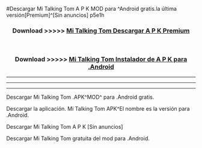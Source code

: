 #Descargar Mi Talking Tom  A P K MOD para ^Android gratis.la última versión[Premium]^[Sin anuncios] p5e1h



<div align="center">
<h3>Download >>>>> <a href="https://es-web.web.app/?es= Mi Talking Tom ">Mi Talking Tom  Descargar A P K Premium</a></h3><br>

<h3>Download >>>>> <a href="https://es-web.web.app/?es= Mi Talking Tom ">Mi Talking Tom  Instalador de A P K para .Android</a></h3>
</div>


----------------------------------------------------------

----------------------------------------------------------

----------------------------------------------------------

Descargar Mi Talking Tom  .APK^MOD^ para .Android gratis.

Descargar la aplicación. Mi Talking Tom  APK^El nombre es la versión para .Android.

Descargar Mi Talking Tom  A P K [Sin anuncios]

Descargar Mi Talking Tom  gratuita del mod para .Android.